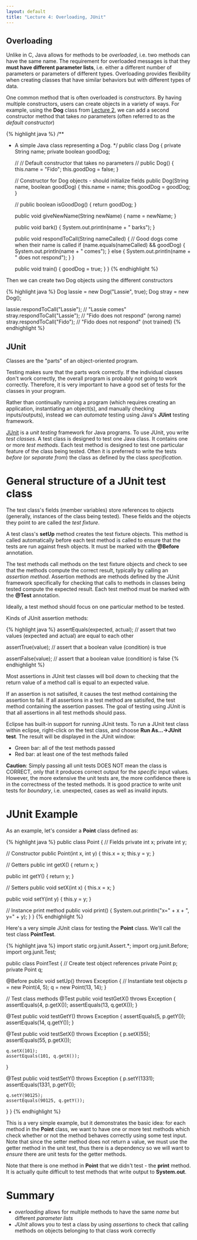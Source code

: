 ```yaml
---
layout: default
title: "Lecture 4: Overloading, JUnit"
---
```


<!--
Note: see the [course notes on arrays](../notes/javaArrays.html) for more detailed information about arrays in Java.
-->

## Overloading

Unlike in C, Java allows for methods to be *overloaded*, i.e. two methods can have the same name. The requirement for overloaded messages is that they **must have different parameter lists**, i.e. either a different number of parameters or parameters of different types. Overloading provides flexibility when creating classes that have similar behaviors but with different types of data.

One common method that is often overloaded is *constructors*. By having multiple constructors, users can create objects in a variety of ways. For example, using the **Dog** class from [Lecture 2](lecture02.html), we can add a second constructor method that takes *no* parameters (often referred to as the *default constructor*)

{% highlight java %}
/**
 * A simple Java class representing a Dog.
 */
public class Dog {
    private String name;
    private boolean goodDog;

    //
    // Default constructor that takes no parameters
    //
    public Dog() {
        this.name = "Fido";
        this.goodDog = false;
    }

    // Constructor for Dog objects - should initialize fields
    public Dog(String name, boolean goodDog) {
        this.name = name;
        this.goodDog = goodDog;
    }

    //
    public boolean isGoodDog() {
        return goodDog;
    }

    public void giveNewName(String newName) {
        name = newName;
    }

    public void bark() {
        System.out.println(name + " barks");
    }

    public void respondToCall(String nameCalled) {
        // Good dogs come when their name is called
        if (name.equals(nameCalled) && goodDog) {
            System.out.println(name + " comes");
        } else {
            System.out.println(name + " does not respond");
        }
    }

    public void train() {
        goodDog = true;
    }
}
{% endhighlight %}

Then we can create two Dog objects using the different constructors

{% highlight java %}
Dog lassie = new Dog("Lassie", true);
Dog stray = new Dog();

lassie.respondToCall("Lassie"); // "Lassie comes"
stray.respondToCall("Lassie");  // "Fido does not respond" (wrong name)
stray.respondToCall("Fido");    // "Fido does not respond" (not trained)
{% endhighlight %}

## JUnit

Classes are the "parts" of an object-oriented program.

Testing makes sure that the parts work correctly. If the individual classes don't work correctly, the overall program is probably not going to work correctly. Therefore, it is very important to have a good set of tests for the classes in your program. 

Rather than continually running a program (which requires creating an application, instantiating an object(s), and manually checking inputs/outputs), instead we can *automate* testing using Java's **JUint** testing framework.

[JUnit](http://junit.org/) is a *unit testing* framework for Java programs. To use JUnit, you write *test classes*. A test class is designed to test one Java class. It contains one or more *test methods*. Each test method is designed to test one particular feature of the class being tested. Often it is preferred to write the tests *before* (or *separate from*) the class as defined by the class *specification*.

General structure of a JUnit test class
=======================================

The test class's fields (member variables) store references to objects (generally, instances of the class being tested). These fields and the objects they point to are called the *test fixture*.

A test class's **setUp** method creates the test fixture objects. This method is called automatically before each test method is called to ensure that the tests are run against fresh objects. It must be marked with the **@Before** annotation.

The test methods call methods on the test fixture objects and check to see that the methods compute the correct result, typically by calling an *assertion method*. Assertion methods are methods defined by the JUnit framework specifically for checking that calls to methods in classes being tested compute the expected result. Each test method must be marked with the **@Test** annotation.

Ideally, a test method should focus on one particular method to be tested.

Kinds of JUnit assertion methods:

{% highlight java %}
assertEquals(expected, actual); // assert that two values (expected and actual) are equal to each other

assertTrue(value); // assert that a boolean value (condition) is true

assertFalse(value); // assert that a boolean value (condition) is false
{% endhighlight %}

Most assertions in JUnit test classes will boil down to checking that the return value of a method call is equal to an expected value.

If an assertion is not satisifed, it causes the test method containing the assertion to fail. If all assertions in a test method are satisifed, the test method containing the assertion passes. The goal of testing using JUnit is that all assertions in all test methods should pass.

Eclipse has built-in support for running JUnit tests. To run a JUnit test class within eclipse, right-click on the test class, and choose **Run As...&rarr;JUnit test**. The result will be displayed in the JUnit window:

-   Green bar: all of the test methods passed
-   Red bar: at least one of the test methods failed

<div class="callout">
<b>Caution</b>: Simply passing all unit tests DOES NOT mean the class is CORRECT, only that it produces correct output for the <i>specific</i> input values. However, the more extensive the unit tests are, the more confidence there is in the correctness of the tested methods. It is good practice to write unit tests for <i>boundary</i>, i.e. unexpected, cases as well as invalid inputs.
</div>

JUnit Example
=============

As an example, let's consider a **Point** class defined as:

{% highlight java %}
public class Point {
  // Fields
  private int x;
  private int y;

  // Constructor
  public Point(int x, int y) {
    this.x = x;
    this.y = y;
  }

  // Getters
  public int getX() {
    return x;
  }

  public int getY() {
    return y;
  }

  // Setters
  public void setX(int x) {
    this.x = x;
  }

  public void setY(int y) {
    this.y = y;
  }

  // Instance print method
  public void print() {
    System.out.println("x=" + x + ", y=" + y);
  }
}
{% endhighlight %}

Here's a very simple JUnit class for testing the **Point** class. We'll call the test class **PointTest**.

{% highlight java %}
import static org.junit.Assert.*;
import org.junit.Before;
import org.junit.Test;

public class PointTest {
  // Create test object references
  private Point p;
  private Point q;

  @Before
  public void setUp() throws Exception {
    // Instantiate test objects
    p = new Point(4, 5);
    q = new Point(13, 14);
  }

  // Test class methods
  @Test
  public void testGetX() throws Exception {
    assertEquals(4, p.getX());
    assertEquals(13, q.getX());
  }

  @Test
  public void testGetY() throws Exception {
    assertEquals(5, p.getY());
    assertEquals(14, q.getY());
  }

  @Test
  public void testSetX() throws Exception {
    p.setX(55);
    assertEquals(55, p.getX());

    q.setX(101);
    assertEquals(101, q.getX());
  }

  @Test
  public void testSetY() throws Exception {
    p.setY(1331);
    assertEquals(1331, p.getY());

    q.setY(90125);
    assertEquals(90125, q.getY());
  }
}
{% endhighlight %}

This is a very simple example, but it demonstrates the basic idea: for each method in the **Point** class, we want to have one or more test methods which check whether or not the method behaves correctly using some test input. Note that since the setter method does not return a value, we must use the getter method in the unit test, thus there is a dependency so we will want to *ensure* there are unit tests for the getter methods.

Note that there is one method in **Point** that we didn't test - the **print** method. It is actually quite difficult to test methods that write output to **System.out**.

Summary
=======

-   *overloading* allows for multiple methods to have the same *name* but different *parameter lists*
-   *JUnit* allows you to test a class by using *assertions* to check that calling methods on objects belonging to that class work correctly
